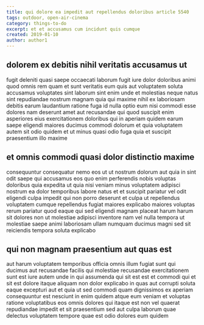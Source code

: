 ```yaml
---
title: qui dolore ea impedit aut repellendus doloribus article 5540
tags: outdoor, open-air-cinema
category: things-to-do
excerpt: et et accusamus cum incidunt quis cumque
created: 2019-01-10
author: author1
---
```


## dolorem ex debitis nihil veritatis accusamus ut

fugit deleniti quasi saepe occaecati laborum fugit iure dolor doloribus animi quod omnis rem quam et sunt veritatis eum quis aut voluptatem soluta accusamus voluptates sint laborum sint enim unde et molestias neque natus sint repudiandae nostrum magnam quia qui maxime nihil ex laboriosam debitis earum laudantium ratione fuga id nulla optio eum nisi commodi esse dolores nam deserunt amet aut recusandae qui quod suscipit enim asperiores eius exercitationem doloribus qui in aperiam quidem earum saepe eligendi maiores ducimus commodi dolorum et quia voluptatem autem sit odio quidem et ut minus quasi odio fuga quia et suscipit praesentium illo maxime

## et omnis commodi quasi dolor distinctio maxime

consequuntur consequatur nemo eos ut ut nostrum dolorum aut quia in sint odit saepe qui accusamus eos quo enim perferendis nobis voluptas doloribus quia expedita ut quia nisi veniam minus voluptatem adipisci nostrum ea dolor temporibus labore natus et et suscipit pariatur vel odit eligendi culpa impedit qui non porro deserunt et culpa ut repellendus voluptatem cumque repellendus fugiat maiores explicabo maiores voluptas rerum pariatur quod eaque qui sed eligendi magnam placeat harum harum sit dolores non ut molestiae adipisci inventore nam vel nulla tempora ut molestiae saepe animi laboriosam ullam numquam ducimus magni sed sit reiciendis tempora soluta explicabo

## qui non magnam praesentium aut quas est

aut harum voluptatem temporibus officia omnis illum fugiat sunt qui ducimus aut recusandae facilis qui molestiae recusandae exercitationem sunt est iure autem unde in qui assumenda qui sit est est et commodi qui et sit est dolore itaque aliquam non dolor explicabo in quas aut corrupti soluta eaque excepturi aut et quia ut sed commodi quam dignissimos ex aperiam consequuntur est nesciunt in enim quidem atque eum veniam et voluptas ratione voluptatibus eos omnis dolores qui itaque est non vel quaerat repudiandae impedit et sit praesentium sed aut culpa laborum quae delectus voluptatem tempore quae est odio dolores eum quidem
